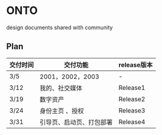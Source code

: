 # ONTO
design documents shared with community


## Plan

| 交付时间 | 交付功能 | release版本 |
|--------|---------|----------------|
| 3/5 | 2001，2002，2003 |  - |
| 3/12 | 我的、社交媒体 | Release1 |
| 3/19 | 数字资产 | Release2|
| 3/24 | 身份主页 、授权 | Release3|
| 3/31 | 引导页、启动页、打包部署 | Release4 |
